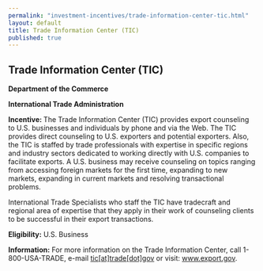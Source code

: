 ```yaml
---
permalink: "investment-incentives/trade-information-center-tic.html"
layout: default
title: Trade Information Center (TIC)
published: true
---
```


<H2>Trade Information Center (TIC)</h2>
<P><STRONG>Department of the Commerce </strong></p>
<P><STRONG>International Trade Administration </strong></p>
<P><STRONG>Incentive: </strong>The Trade Information Center (TIC) provides export counseling to U.S. businesses and individuals by phone and via the Web. The TIC provides direct counseling to U.S. exporters and potential exporters. Also, the TIC is staffed by trade professionals with expertise in specific regions and industry sectors dedicated to working directly with U.S. companies to facilitate exports. A U.S. business may receive counseling on topics ranging from accessing foreign markets for the first time, expanding to new markets, expanding in current markets and resolving transactional problems. </p>
<P>International Trade Specialists who staff the TIC have tradecraft and regional area of expertise that they apply in their work of counseling clients to be successful in their export transactions. </p>
<P><STRONG>Eligibility:</strong> U.S. Business </p>
<P><STRONG>Information:</strong> For more information on the Trade Information Center, call 1-800-USA-TRADE, e-mail <A href=/contact/tic/trade/gov target=_top>tic[at]trade[dot]gov</a> or visit: <A href="http://www.export.gov/" target=_top>www.export.gov</a>.</p> 